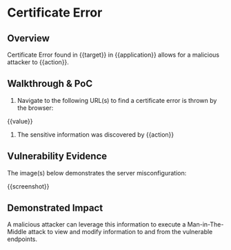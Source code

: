 # Certificate Error

## Overview

<!--
Provide a 1-2 sentence description - see http://cveproject.github.io/docs/content/key-details-phrasing.pdf for tips

This format is a good guide:
[VULNTYPE] in [COMPONENT] in [APPLICATION] allows [ATTACKER] to [IMPACT] via [VECTOR] 
-->

Certificate Error found in {{target}} in {{application}} allows for a malicious attacker to {{action}}.

## Walkthrough & PoC

<!--
Provide a step-by-step walkthrough on how to access the vulnerable injection point, and how to exploit the vulnerability.

Adding a dot-pointed walkthrough with relevant screenshots will speed triage time and result in faster rewards!
-->

1. Navigate to the following URL(s) to find a certificate error is thrown by the browser:

{{value}}

1. The sensitive information was discovered by {{action}}

## Vulnerability Evidence

<!--
Your submission MUST include evidence of the vulnerability and not be theoretical in nature.
-->

The image(s) below demonstrates the server misconfiguration: 

{{screenshot}}

## Demonstrated Impact

<!--
Provide a full Proof of Concept here.
--> 

A malicious attacker can leverage this information to execute a Man-in-The-Middle attack to view and modify information to and from the vulnerable endpoints.


